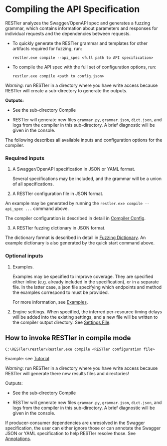 # Compiling the API Specification

RESTler analyzes the Swagger/OpenAPI spec and generates a fuzzing grammar, which contains information about parameters and responses for individual requests and the dependencies between requests.

- To quickly generate the RESTler grammar and templates for other artifacts required for fuzzing, run:

  ```restler.exe compile --api_spec <full path to API specification>```

- To compile the API spec with the full set of configuration options, run:

  ```restler.exe compile <path to config.json>```

*Warning*: run RESTler in a directory where you have write access because RESTler will create a sub-directory to generate the outputs.

**Outputs:**

* See the sub-directory Compile

* RESTler will generate new files `grammar.py`, `grammar.json`, `dict.json`, and logs from the compiler in this sub-directory.  A brief diagnostic will be given in the console.

The following describes all available inputs and configuration options for the compiler.

### Required inputs

1. A Swagger/OpenAPI specification in JSON or YAML format.

   Several specifications may be included, and the grammar will be a union of all specifications.

2. A RESTler configuration file in JSON format.

An example may be generated by running the ```restler.exe compile --api_spec ...``` command above.

The compiler configuration is described in detail in [Compiler Config](CompilerConfig.md).

3. A RESTler fuzzing dictionary in JSON format.

The dictionary format is described in detail in [Fuzzing Dictionary](FuzzingDictionary.md).  An example dictionary is also generated by the quick start command above.

### Optional inputs

1. Examples.

   Examples may be specified to improve coverage.  They are specified either inline (e.g. already included in the specification), or in a separate file.  In the latter case, a json file specifying which endpoints and method the examples correspond to must be provided.

   For more information, see [Examples](Examples.md).

2. Engine settings.  When specified, the inferred per-resource timing delays will be added into the existing settings, and a new file will be written to the compiler output directory.  See [Settings File](SettingsFile.md).

## How to invoke RESTler in compile mode

`C:\RESTler\restler\Restler.exe compile <RESTler configuration file>`

Example: see [Tutorial](TutorialDemoServer.md)

*Warning*: run RESTler in a directory where you have write access because RESTler will generate there new results files and directories!

Outputs:

* See the sub-directory Compile

* RESTler will generate new files `grammar.py`, `grammar.json`, `dict.json`, and logs from the compiler in this sub-directory.  A brief diagnostic will be given in the console.

If producer-consumer dependencies are unresolved in the Swagger specification, the user can either ignore those or can annotate the Swagger JSON or YAML specification to help RESTler resolve those.  See [Annotations](Annotations.md).

